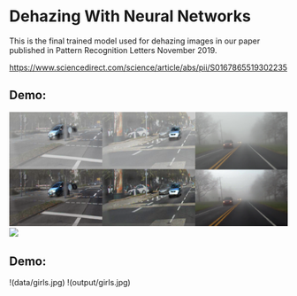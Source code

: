 # Dehazing With Neural Networks

This is the final trained model used for dehazing images in our paper published in Pattern Recognition Letters November 2019. 

https://www.sciencedirect.com/science/article/abs/pii/S0167865519302235

## Demo:
![](figures/selfDrivingExamples_1.png)
![](figures/RESIDE_Samples_6.png)

## Demo:
!(data/girls.jpg)
!(output/girls.jpg)
